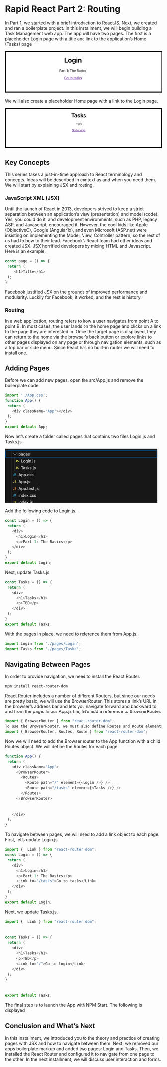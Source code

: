 # Rapid React Part 2: Routing

In Part 1, we started with a brief introduction to ReactJS. Next, we created and ran a boilerplate project. In this installment, we will begin building a Task Management web app. The app will have two pages. The first is a placeholder Login page with a title and link to the application’s Home (Tasks) page

![Login Page](react-task-tutorial-01-login.png)

We will also create a placeholder Home page with a link to the Login page.

![Tasks Page](react-task-tutorial-01-tasks.png)

## **Key Concepts**

This series takes a just-in-time approach to React terminology and concepts. Ideas will be described in context as and when you need them. We will start by explaining JSX and routing.

### **JavaScript XML (JSX)**

Until the launch of React in 2013, developers strived to keep a strict separation between an application’s view (presentation) and model (code). Yes, you could do it, and development environments, such as PHP, legacy ASP, and Javascript, encouraged it. However, the cool kids like Apple (ObjectiveC), Google (Angular1x), and even Microsoft (ASP.net) were insisting on implementing the Model, View, Controller pattern, so the rest of us had to bow to their lead. Facebook’s React team had other ideas and created JSX. JSX horrified developers by mixing HTML and Javascript. Here is an example.

```javascript
const page = () => {
 return (
    <h1>Title</h1>
 );
}
```

Facebook justified JSX on the grounds of improved performance and modularity. Luckily for Facebook, it worked, and the rest is history.

### **Routing**

In a web application, routing refers to how a user navigates from point A to point B. In most cases, the user lands on the home page and clicks on a link to the page they are interested in. Once the target page is displayed, they can return to the home via the browser’s back button or explore links to other pages displayed on any page or through navigation elements, such as a top bar or side menu. Since React has no built-in router we will need to install one.

## **Adding Pages**

Before we can add new pages, open the src/App.js and remove the boilerplate code.

```javascript
import './App.css';
function App() {
 return (
   <div className="App"></div>
 );
}
export default App;
```

Now let’s create a folder called pages that contains two files Login.js and Tasks.js

![Tasks Page](react-task-tutorial-01-files.png)

Add the following code to Login.js.

```javascript
const Login = () => {
 return (
   <div>
     <h1>Login</h1>
     <p>Part 1: The Basics</p>
   </div>
 );
}
export default Login;
```

Next, update Tasks.js

```javascript
const Tasks = () => {
 return (
   <div>
     <h1>Tasks</h1>
     <p>TBD</p>
   </div>
 );
}
export default Tasks;
```

With the pages in place, we need to reference them from App.js.

```javascript
import Login from './pages/Login';
import Tasks from './pages/Tasks';
```

## Navigating Between Pages

In order to provide navigation, we need to install the React Router.

```bash
npm install react-router-dom
```

React Router includes a number of different Routers, but since our needs are pretty basic, we will use the BrowserRouter. This stores a link’s URL in the browser’s address bar and lets you navigate forward and backward to and from the page. In our App.js file, let’s add a reference to BrowserRouter.

```javascript
import { BrowserRouter } from "react-router-dom";
To use the BrowserRouter, we must also define Routes and Route elements, so we will also need to reference these elements.
import { BrowserRouter, Routes, Route } from "react-router-dom";
```

Now we will need to add the Browser router to the App function with a child Routes object. We will define the Routes for each page.

```javascript
function App() {
 return (
   <div className="App">
     <BrowserRouter>
       <Routes>
         <Route path="/" element={<Login />} />
         <Route path="/tasks" element={<Tasks />} />
       </Routes>
     </BrowserRouter>


   </div>
 );
}
```

To navigate between pages, we will need to add a link object to each page. First, let’s update Login.js

```javascript
import {  Link } from "react-router-dom";
const Login = () => {
 return (
   <div>
     <h1>Login</h1>
     <p>Part 1: The Basics</p>
     <Link to="/tasks">Go to tasks</Link>
   </div>
 );
}
export default Login;
```

Next, we update Tasks.js.

```javascript
import {  Link } from "react-router-dom";


const Tasks = () => {
 return (
   <div>
     <h1>Tasks</h1>
     <p>TBD</p>
     <Link to="/">Go to login</Link>
   </div>
 );
}


export default Tasks;
```

The final step is to launch the App with NPM Start. The following is displayed

## **Conclusion and What’s Next**

In this installment, we introduced you to the theory and practice of creating pages with JSX and how to navigate between them. Next, we removed our apps boilerplate markup and added two pages: Login and Tasks. Then, we installed the React Router and configured it to navigate from one page to the other. In the next installment, we will discuss user interaction and forms.
